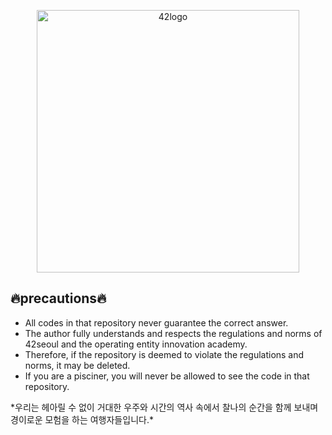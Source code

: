 <p align="center">
  <a href="https://github.com/MinjeaLee/42-Seoul-Piscine">
    <img src="https://apply.42seoul.kr/uploads/admissions/campus/logo_website/18/logo42.svg" alt="42logo" width="420">
  </a>
</p>

## 🔥precautions🔥
- All codes in that repository never guarantee the correct answer.
- The author fully understands and respects the regulations and norms of 42seoul and the operating entity innovation academy.
- Therefore, if the repository is deemed to violate the regulations and norms, it may be deleted.
- If you are a pisciner, you will never be allowed to see the code in that repository.

<p>
 *우리는 헤아릴 수 없이 거대한 우주와 시간의 역사 속에서 찰나의 순간을 함께 보내며 경이로운 모험을 하는 여행자들입니다.*
</p>
